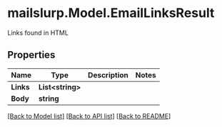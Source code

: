 # mailslurp.Model.EmailLinksResult
Links found in HTML

## Properties

Name | Type | Description | Notes
------------ | ------------- | ------------- | -------------
**Links** | **List&lt;string&gt;** |  | 
**Body** | **string** |  | 

[[Back to Model list]](../README#documentation-for-models) [[Back to API list]](../README#documentation-for-api-endpoints) [[Back to README]](../README)

